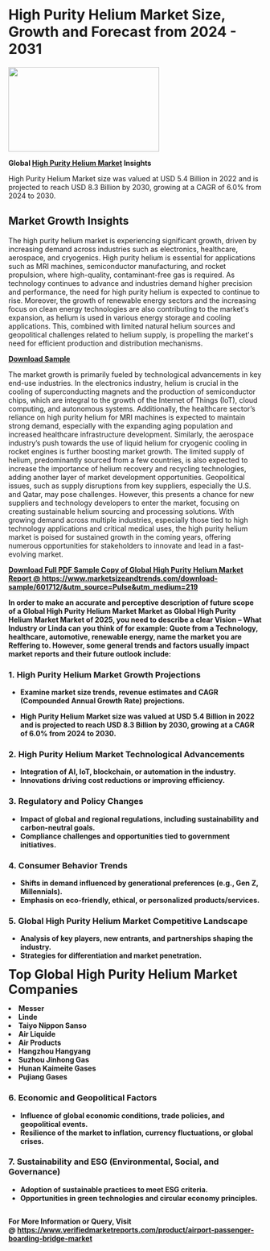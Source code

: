 <H1>High Purity Helium Market Size, Growth and Forecast from 2024 - 2031</H1><img class="aligncenter size-medium wp-image-584254" src="https://thirdeyenews.in/wp-content/uploads/2024/09/Global-Market-Research-300x168.jpeg" alt="" width="300" height="168" /><p><strong>Global&nbsp;<a href="https://www.marketsizeandtrends.com/download-sample/601712/&amp;utm_source=Pulse&amp;utm_medium=219">High Purity Helium Market</a> Insights</strong></p><p>High Purity Helium Market size was valued at USD 5.4 Billion in 2022 and is projected to reach USD 8.3 Billion by 2030, growing at a CAGR of 6.0% from 2024 to 2030.</p><p><h2>Market Growth Insights</h2> <p>The high purity helium market is experiencing significant growth, driven by increasing demand across industries such as electronics, healthcare, aerospace, and cryogenics. High purity helium is essential for applications such as MRI machines, semiconductor manufacturing, and rocket propulsion, where high-quality, contaminant-free gas is required. As technology continues to advance and industries demand higher precision and performance, the need for high purity helium is expected to continue to rise. Moreover, the growth of renewable energy sectors and the increasing focus on clean energy technologies are also contributing to the market's expansion, as helium is used in various energy storage and cooling applications. This, combined with limited natural helium sources and geopolitical challenges related to helium supply, is propelling the market's need for efficient production and distribution mechanisms.</p> <p><strong><a href="#">Download Sample</a></strong></p> <p>The market growth is primarily fueled by technological advancements in key end-use industries. In the electronics industry, helium is crucial in the cooling of superconducting magnets and the production of semiconductor chips, which are integral to the growth of the Internet of Things (IoT), cloud computing, and autonomous systems. Additionally, the healthcare sector’s reliance on high purity helium for MRI machines is expected to maintain strong demand, especially with the expanding aging population and increased healthcare infrastructure development. Similarly, the aerospace industry’s push towards the use of liquid helium for cryogenic cooling in rocket engines is further boosting market growth. The limited supply of helium, predominantly sourced from a few countries, is also expected to increase the importance of helium recovery and recycling technologies, adding another layer of market development opportunities. Geopolitical issues, such as supply disruptions from key suppliers, especially the U.S. and Qatar, may pose challenges. However, this presents a chance for new suppliers and technology developers to enter the market, focusing on creating sustainable helium sourcing and processing solutions. With growing demand across multiple industries, especially those tied to high technology applications and critical medical uses, the high purity helium market is poised for sustained growth in the coming years, offering numerous opportunities for stakeholders to innovate and lead in a fast-evolving market.</p> <p><strong><a href="#"></p><p><span class=""><strong>Download Full PDF Sample Copy of Global High Purity Helium Market Report</strong> @ <a href="https://www.marketsizeandtrends.com/download-sample/601712/&amp;utm_source=Pulse&amp;utm_medium=219" target="_blank">https://www.marketsizeandtrends.com/download-sample/601712/&amp;utm_source=Pulse&amp;utm_medium=219</a></span></p><p>In order to make an accurate and perceptive description of future scope of a Global&nbsp;High Purity Helium Market Market as Global&nbsp;High Purity Helium Market Market of 2025, you need to describe a clear Vision &ndash; What Industry or Linda can you think of for example: Quote from a Technology, healthcare, automotive, renewable energy, name the market you are Reffering to. However, some general trends and factors usually impact market reports and their future outlook include:</p><h3>1.&nbsp;<strong>High Purity Helium Market Growth Projections</strong></h3><ul><li>Examine market size trends, revenue estimates and CAGR (Compounded Annual Growth Rate) projections.</li><li><p>High Purity Helium Market size was valued at USD 5.4 Billion in 2022 and is projected to reach USD 8.3 Billion by 2030, growing at a CAGR of 6.0% from 2024 to 2030.</p></li></ul><h3>2.&nbsp;<strong>High Purity Helium Market Technological Advancements</strong></h3><ul><li>Integration of AI, IoT, blockchain, or automation in the industry.</li><li>Innovations driving cost reductions or improving efficiency.</li></ul><h3>3.&nbsp;<strong>Regulatory and Policy Changes</strong></h3><ul><li>Impact of global and regional regulations, including sustainability and carbon-neutral goals.</li><li>Compliance challenges and opportunities tied to government initiatives.</li></ul><h3>4.&nbsp;<strong>Consumer Behavior Trends</strong></h3><ul><li>Shifts in demand influenced by generational preferences (e.g., Gen Z, Millennials).</li><li>Emphasis on eco-friendly, ethical, or personalized products/services.</li></ul><h3>5.&nbsp;<strong>Global High Purity Helium Market Competitive Landscape</strong></h3><ul><li>Analysis of key players, new entrants, and partnerships shaping the industry.</li><li>Strategies for differentiation and market penetration.</li></ul><p data-pm-slice="1 1 []"><span style="color: inherit; font-family: inherit; font-size: 25px;">Top Global High Purity Helium Market Companies</span></p><div class="" data-test-id=""><p><li>Messer</li><li> Linde</li><li> Taiyo Nippon Sanso</li><li> Air Liquide</li><li> Air Products</li><li> Hangzhou Hangyang</li><li> Suzhou Jinhong Gas</li><li> Hunan Kaimeite Gases</li><li> Pujiang Gases</li></p></div><h3>6.&nbsp;<strong>Economic and Geopolitical Factors</strong></h3><ul><li>Influence of global economic conditions, trade policies, and geopolitical events.</li><li>Resilience of the market to inflation, currency fluctuations, or global crises.</li></ul><h3>7.&nbsp;<strong>Sustainability and ESG (Environmental, Social, and Governance)</strong></h3><ul><li>Adoption of sustainable practices to meet ESG criteria.</li><li>Opportunities in green technologies and circular economy principles.</li></ul><h2><strong style="font-size: 14px;">For More Information or Query, Visit @&nbsp;</strong><a style="background-color: #ffffff; font-size: 14px;" href="https://www.marketsizeandtrends.com/report/high-purity-helium-market/" target="_blank">https://www.verifiedmarketreports.com/product/airport-passenger-boarding-bridge-market</a></h2>
